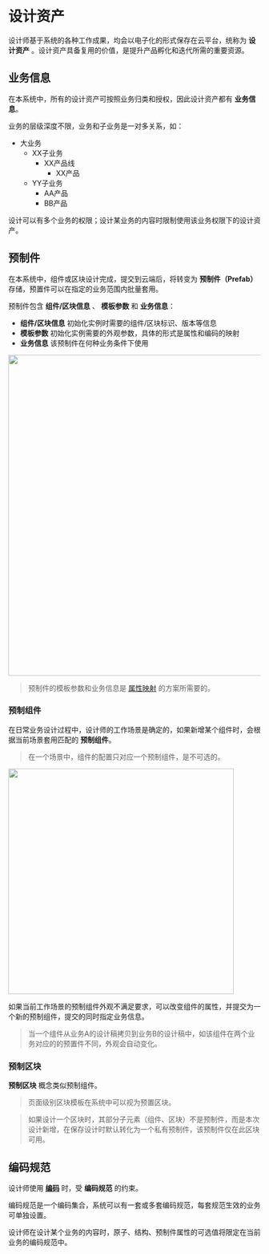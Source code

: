 # 设计资产

设计师基于系统的各种工作成果，均会以电子化的形式保存在云平台，统称为 **设计资产** 。设计资产具备复用的价值，是提升产品孵化和迭代所需的重要资源。

## 业务信息

在本系统中，所有的设计资产可按照业务归类和授权，因此设计资产都有 **业务信息**。

业务的层级深度不限，业务和子业务是一对多关系，如：

* 大业务
    * XX子业务
        * XX产品线
            * XX产品
    * YY子业务
        * AA产品
        * BB产品

设计可以有多个业务的权限；设计某业务的内容时限制使用该业务权限下的设计资产。

## 预制件

在本系统中，组件或区块设计完成，提交到云端后，将转变为 **预制件（Prefab）** 存储，预置件可以在指定的业务范围内批量套用。

预制件包含 **组件/区块信息** 、 **模板参数** 和 **业务信息**：

- **组件/区块信息** 初始化实例时需要的组件/区块标识、版本等信息
- **模板参数** 初始化实例需要的外观参数，具体的形式是属性和编码的映射
- **业务信息** 该预制件在何种业务条件下使用

<img src="~@assets/asset/prefab.jpg" width=640 />

> 预制件的模板参数和业务信息是 [属性映射](solution/property-mapping) 的方案所需要的。


### 预制组件




在日常业务设计过程中，设计师的工作场景是确定的，如果新增某个组件时，会根据当前场景套用匹配的 **预制组件**。

> 在一个场景中，组件的配置只对应一个预制组件，是不可选的。


<img src="~@assets/asset/prefab.gif" width=450 />


如果当前工作场景的预制组件外观不满足要求，可以改变组件的属性，并提交为一个新的预制组件，提交的同时指定业务信息。

> 当一个组件从业务A的设计稿拷贝到业务B的设计稿中，如该组件在两个业务对应的的预置件不同，外观会自动变化。

### 预制区块

**预制区块** 概念类似预制组件。

> 页面级别区块模板在系统中可以视为预置区块。

> 如果设计一个区块时，其部分子元素（组件、区块）不是预制件，而是本次设计新增，在保存设计时默认转化为一个私有预制件，该预制件仅在此区块可用。

## 编码规范

设计师使用 [**编码**](language.html#软编码-soft-coding) 时，受 **编码规范** 的约束。

编码规范是一个编码集合，系统可以有一套或多套编码规范，每套规范生效的业务可单独设置。

设计师在设计某个业务的内容时，原子、结构、预制件属性的可选值将限定在当前业务的编码规范中。

